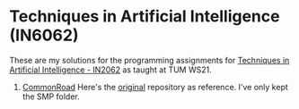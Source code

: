 # Techniques in Artificial Intelligence (IN6062)


These are my solutions for the programming assignments for [Techniques in Artificial Intelligence - IN2062](https://campus.tum.de/tumonline/wbLv.wbShowLVDetail?pStpSpNr=950494220&pSpracheNr=2) as taught at TUM WS21.

1. [CommonRoad](https://commonroad.in.tum.de/)
Here's the [original](https://gitlab.lrz.de/tum-cps/commonroad-search) repository as reference. I've only kept the SMP folder.
